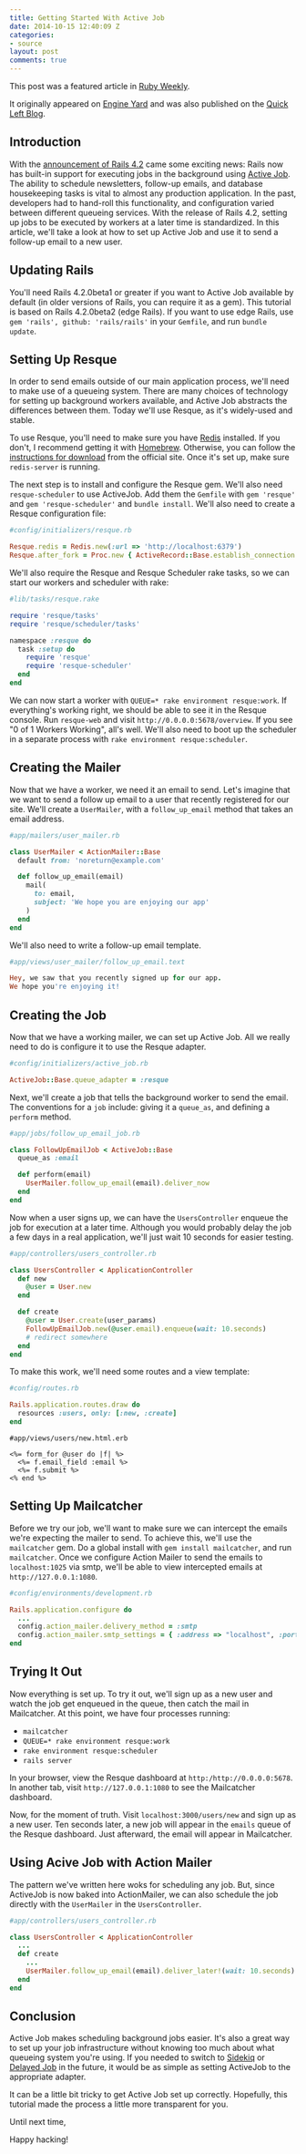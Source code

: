 ```yaml
---
title: Getting Started With Active Job
date: 2014-10-15 12:40:09 Z
categories:
- source
layout: post
comments: true
---
```


This post was a featured article in [Ruby Weekly](http://rubyweekly.com/issues/215).

It originally appeared on [Engine Yard](https://blog.engineyard.com/2014/getting-started-with-active-job) and was also published on the [Quick Left Blog](https://quickleft.com/blog/getting-started-with-active-job/).

## Introduction

With the [announcement of Rails 4.2](http://edgeguides.rubyonrails.org/4_2_release_notes.html) came some exciting news: Rails now has built-in support for executing jobs in the background using [Active Job](https://github.com/rails/rails/tree/master/activejob). The ability to schedule newsletters, follow-up emails, and database housekeeping tasks is vital to almost any production application. In the past, developers had to hand-roll this functionality, and configuration varied between different queueing services. With the release of Rails 4.2, setting up jobs to be executed by workers at a later time is standardized. In this article, we'll take a look at how to set up Active Job and use it to send a follow-up email to a new user.

## Updating Rails

You'll need Rails 4.2.0beta1 or greater if you want to Active Job available by default (in older versions of Rails, you can require it as a gem). This tutorial is based on Rails 4.2.0beta2 (edge Rails). If you want to use edge Rails, use `gem 'rails', github: 'rails/rails'` in your `Gemfile`, and run `bundle update`.

## Setting Up Resque

In order to send emails outside of our main application process, we'll need to make use of a queueing system. There are many choices of technology for setting up background workers available, and Active Job abstracts the differences between them. Today we'll use Resque, as it's widely-used and stable.

To use Resque, you'll need to make sure you have [Redis](http://redis.io/) installed. If you don't, I recommend getting it with [Homebrew](http://brew.sh/). Otherwise, you can follow the [instructions for download](http://redis.io/download) from the official site. Once it's set up, make sure `redis-server` is running.

The next step is to install and configure the Resque gem. We'll also need `resque-scheduler` to use ActiveJob. Add them the `Gemfile` with `gem 'resque'` and `gem 'resque-scheduler'` and `bundle install`. We'll also need to create a Resque configuration file:

```ruby
#config/initializers/resque.rb

Resque.redis = Redis.new(:url => 'http://localhost:6379')
Resque.after_fork = Proc.new { ActiveRecord::Base.establish_connection }
```

We'll also require the Resque and Resque Scheduler rake tasks, so we can start our workers and scheduler with rake:

```ruby
#lib/tasks/resque.rake

require 'resque/tasks'
require 'resque/scheduler/tasks'

namespace :resque do
  task :setup do
    require 'resque'
    require 'resque-scheduler'
  end
end
```

We can now start a worker with `QUEUE=* rake environment resque:work`. If everything's working right, we should be able to see it in the Resque console. Run `resque-web` and visit `http://0.0.0.0:5678/overview`. If you see "0 of 1 Workers Working", all's well. We'll also need to boot up the scheduler in a separate process with `rake environment resque:scheduler`.

## Creating the Mailer

Now that we have a worker, we need it an email to send. Let's imagine that we want to send a follow up email to a user that recently registered for our site. We'll create a `UserMailer`, with a `follow_up_email` method that takes an email address.

```ruby
#app/mailers/user_mailer.rb

class UserMailer < ActionMailer::Base
  default from: 'noreturn@example.com'

  def follow_up_email(email)
    mail(
      to: email,
      subject: 'We hope you are enjoying our app'
    )
  end
end
```

We'll also need to write a follow-up email template.

```ruby
#app/views/user_mailer/follow_up_email.text

Hey, we saw that you recently signed up for our app.
We hope you're enjoying it!
```

## Creating the Job

Now that we have a working mailer, we can set up Active Job. All we really need to do is configure it to use the Resque adapter.

```ruby
#config/initializers/active_job.rb

ActiveJob::Base.queue_adapter = :resque
```

Next, we'll create a job that tells the background worker to send the email. The conventions for a `job` include: giving it a `queue_as`, and defining a `perform` method.

```ruby
#app/jobs/follow_up_email_job.rb

class FollowUpEmailJob < ActiveJob::Base
  queue_as :email

  def perform(email)
    UserMailer.follow_up_email(email).deliver_now
  end
end
```

Now when a user signs up, we can have the `UsersController` enqueue the job for execution at a later time. Although you would probably delay the job a few days in a real application, we'll just wait 10 seconds for easier testing.

```ruby
#app/controllers/users_controller.rb

class UsersController < ApplicationController
  def new
    @user = User.new
  end

  def create
    @user = User.create(user_params)
    FollowUpEmailJob.new(@user.email).enqueue(wait: 10.seconds)
    # redirect somewhere
  end
end
```

To make this work, we'll need some routes and a view template:

```ruby
#config/routes.rb

Rails.application.routes.draw do
  resources :users, only: [:new, :create]
end
```


```erb
#app/views/users/new.html.erb

<%= form_for @user do |f| %>
  <%= f.email_field :email %>
  <%= f.submit %>
<% end %>
```

## Setting Up Mailcatcher

Before we try our job, we'll want to make sure we can intercept the emails we're expecting the mailer to send. To achieve this, we'll use the `mailcatcher` gem. Do a global install with `gem install mailcatcher`, and run `mailcatcher`. Once we configure Action Mailer to send the emails to `localhost:1025` via smtp, we'll be able to view intercepted emails at `http://127.0.0.1:1080`.

```ruby
#config/environments/development.rb

Rails.application.configure do
  ...
  config.action_mailer.delivery_method = :smtp
  config.action_mailer.smtp_settings = { :address => "localhost", :port => 1025 }
end
```

## Trying It Out

Now everything is set up. To try it out, we'll sign up as a new user and watch the job get enqueued in the queue, then catch the mail in Mailcatcher. At this point, we have four processes running:

- `mailcatcher`
- `QUEUE=* rake environment resque:work`
- `rake environment resque:scheduler`
- `rails server`

In your browser, view the Resque dashboard at `http:/http://0.0.0.0:5678`. In another tab, visit `http://127.0.0.1:1080` to see the Mailcatcher dashboard.

Now, for the moment of truth. Visit `localhost:3000/users/new` and sign up as a new user. Ten seconds later, a new job will appear in the `emails` queue of the Resque dashboard. Just afterward, the email will appear in Mailcatcher.

## Using Acive Job with Action Mailer

The pattern we've written here woks for scheduling any job. But, since ActiveJob is now baked into ActionMailer, we can also schedule the job directly with the `UserMailer` in the `UsersController`.

```ruby
#app/controllers/users_controller.rb

class UsersController < ApplicationController
  ...
  def create
    ...
    UserMailer.follow_up_email(email).deliver_later!(wait: 10.seconds)
  end
end
```

## Conclusion

Active Job makes scheduling background jobs easier. It's also a great way to set up your job infrastructure without knowing too much about what queueing system you're using. If you needed to switch to [Sidekiq](https://github.com/mperham/sidekiq) or [Delayed Job](https://github.com/collectiveidea/delayed_job) in the future, it would be as simple as setting ActiveJob to the appropriate adapter.

It can be a little bit tricky to get Active Job set up correctly. Hopefully, this tutorial made the process a little more transparent for you.

Until next time,

Happy hacking!

